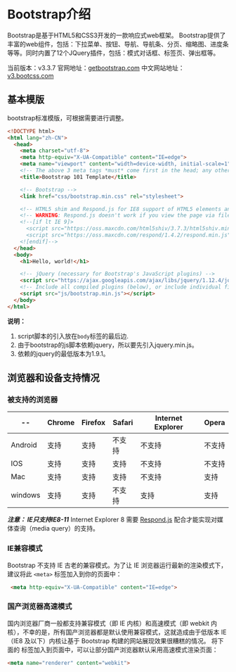 # Bootstrap介绍
Bootstrap是基于HTML5和CSS3开发的一款响应式web框架。
Bootstrap提供了丰富的web组件，包括：下拉菜单、按钮、导航、导航条、分页、缩略图、进度条等等。同时内置了12个JQuery插件，包括：模式对话框、标签页、弹出框等。

当前版本：v3.3.7
官网地址：[getbootstrap.com](http://getbootstrap.com)
中文网站地址：[v3.bootcss.com](http://v3.bootcss.com/)

## 基本模版
bootstrap标准模版，可根据需要进行调整。
``` html
<!DOCTYPE html>
<html lang="zh-CN">
  <head>
    <meta charset="utf-8">
    <meta http-equiv="X-UA-Compatible" content="IE=edge">
    <meta name="viewport" content="width=device-width, initial-scale=1">
    <!-- The above 3 meta tags *must* come first in the head; any other head content must come *after* these tags -->
    <title>Bootstrap 101 Template</title>

    <!-- Bootstrap -->
    <link href="css/bootstrap.min.css" rel="stylesheet">

    <!-- HTML5 shim and Respond.js for IE8 support of HTML5 elements and media queries -->
    <!-- WARNING: Respond.js doesn't work if you view the page via file:// -->
    <!--[if lt IE 9]>
      <script src="https://oss.maxcdn.com/html5shiv/3.7.3/html5shiv.min.js"></script>
      <script src="https://oss.maxcdn.com/respond/1.4.2/respond.min.js"></script>
    <![endif]-->
  </head>
  <body>
    <h1>Hello, world!</h1>

    <!-- jQuery (necessary for Bootstrap's JavaScript plugins) -->
    <script src="https://ajax.googleapis.com/ajax/libs/jquery/1.12.4/jquery.min.js"></script>
    <!-- Include all compiled plugins (below), or include individual files as needed -->
    <script src="js/bootstrap.min.js"></script>
  </body>
</html>
```
**说明：**
1. script脚本的引入放在`body`标签的最后边.
2. 由于bootstrap的js脚本依赖jquery，所以要先引入jquery.min.js。
3. 依赖的jquery的最低版本为1.9.1。
## 浏览器和设备支持情况

### 被支持的浏览器
 --|Chrome|Firefox|Safari|Internet Explorer|Opera
 --|------|-------|------|-----|-
 Android|支持|支持|不支持|不支持|不支持
 IOS|支持|支持|支持|不支持|不支持
 Mac|支持|支持|支持|不支持|支持
 windows|支持|支持|不支持|支持|支持

 _**注意： IE只支持IE8-11**_
 Internet Explorer 8 需要 [Respond.js](https://github.com/scottjehl/Respond/blob/master/README.md#cdnx-domain-setup) 配合才能实现对媒体查询（media query）的支持。

### IE兼容模式

Bootstrap 不支持 IE 古老的兼容模式。为了让 IE 浏览器运行最新的渲染模式下，建议将此 `<meta>` 标签加入到你的页面中：
```html
 <meta http-equiv="X-UA-Compatible" content="IE=edge">
```
### 国产浏览器高速模式

国内浏览器厂商一般都支持兼容模式（即 IE 内核）和高速模式（即 webkit 内核），不幸的是，所有国产浏览器都是默认使用兼容模式，这就造成由于低版本 IE （IE8 及以下）内核让基于 Bootstrap 构建的网站展现效果很糟糕的情况。
将下面的 <meta> 标签加入到页面中，可以让部分国产浏览器默认采用高速模式渲染页面：
```html
<meta name="renderer" content="webkit">
```